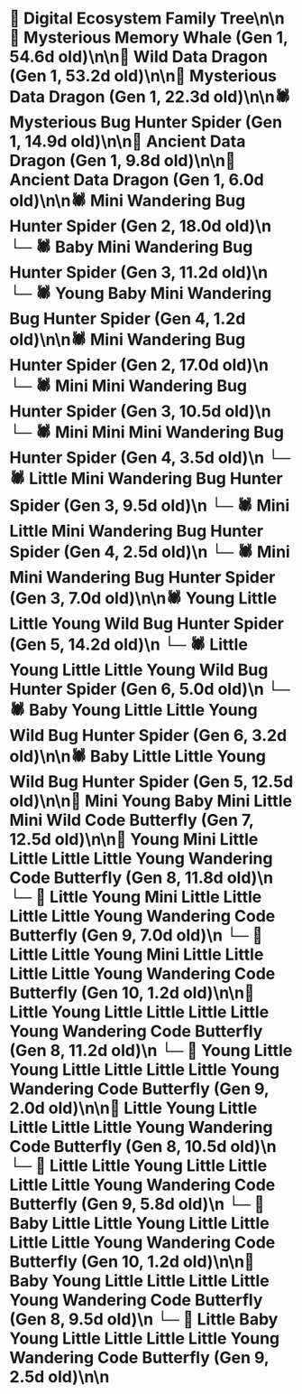 # 🌳 Digital Ecosystem Family Tree\n\n🐋 Mysterious Memory Whale (Gen 1, 54.6d old)\n\n🐉 Wild Data Dragon (Gen 1, 53.2d old)\n\n🐉 Mysterious Data Dragon (Gen 1, 22.3d old)\n\n🕷️ Mysterious Bug Hunter Spider (Gen 1, 14.9d old)\n\n🐉 Ancient Data Dragon (Gen 1, 9.8d old)\n\n🐉 Ancient Data Dragon (Gen 1, 6.0d old)\n\n🕷️ Mini Wandering Bug Hunter Spider (Gen 2, 18.0d old)\n  └─ 🕷️ Baby Mini Wandering Bug Hunter Spider (Gen 3, 11.2d old)\n    └─ 🕷️ Young Baby Mini Wandering Bug Hunter Spider (Gen 4, 1.2d old)\n\n🕷️ Mini Wandering Bug Hunter Spider (Gen 2, 17.0d old)\n  └─ 🕷️ Mini Mini Wandering Bug Hunter Spider (Gen 3, 10.5d old)\n    └─ 🕷️ Mini Mini Mini Wandering Bug Hunter Spider (Gen 4, 3.5d old)\n  └─ 🕷️ Little Mini Wandering Bug Hunter Spider (Gen 3, 9.5d old)\n    └─ 🕷️ Mini Little Mini Wandering Bug Hunter Spider (Gen 4, 2.5d old)\n  └─ 🕷️ Mini Mini Wandering Bug Hunter Spider (Gen 3, 7.0d old)\n\n🕷️ Young Little Little Young Wild Bug Hunter Spider (Gen 5, 14.2d old)\n  └─ 🕷️ Little Young Little Little Young Wild Bug Hunter Spider (Gen 6, 5.0d old)\n  └─ 🕷️ Baby Young Little Little Young Wild Bug Hunter Spider (Gen 6, 3.2d old)\n\n🕷️ Baby Little Little Young Wild Bug Hunter Spider (Gen 5, 12.5d old)\n\n🦋 Mini Young Baby Mini Little Mini Wild Code Butterfly (Gen 7, 12.5d old)\n\n🦋 Young Mini Little Little Little Little Young Wandering Code Butterfly (Gen 8, 11.8d old)\n  └─ 🦋 Little Young Mini Little Little Little Little Young Wandering Code Butterfly (Gen 9, 7.0d old)\n    └─ 🦋 Little Little Young Mini Little Little Little Little Young Wandering Code Butterfly (Gen 10, 1.2d old)\n\n🦋 Little Young Little Little Little Little Young Wandering Code Butterfly (Gen 8, 11.2d old)\n  └─ 🦋 Young Little Young Little Little Little Little Young Wandering Code Butterfly (Gen 9, 2.0d old)\n\n🦋 Little Young Little Little Little Little Young Wandering Code Butterfly (Gen 8, 10.5d old)\n  └─ 🦋 Little Little Young Little Little Little Little Young Wandering Code Butterfly (Gen 9, 5.8d old)\n    └─ 🦋 Baby Little Little Young Little Little Little Little Young Wandering Code Butterfly (Gen 10, 1.2d old)\n\n🦋 Baby Young Little Little Little Little Young Wandering Code Butterfly (Gen 8, 9.5d old)\n  └─ 🦋 Little Baby Young Little Little Little Little Young Wandering Code Butterfly (Gen 9, 2.5d old)\n\n